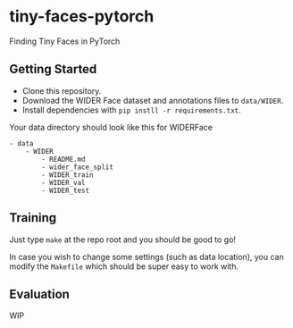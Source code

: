 # tiny-faces-pytorch
Finding Tiny Faces in PyTorch

## Getting Started

- Clone this repository.
- Download the WIDER Face dataset and annotations files to `data/WIDER`.
- Install dependencies with `pip instll -r requirements.txt`.

Your data directory should look like this for WIDERFace

```
- data
    - WIDER
        - README.md
        - wider_face_split
        - WIDER_train
        - WIDER_val
        - WIDER_test
```

## Training

Just type `make` at the repo root and you should be good to go!

In case you wish to change some settings (such as data location), you can modify the `Makefile` which should be super easy to work with.

## Evaluation

WIP
